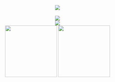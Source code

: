 <h1 align="center">
  <a href="https://sakuratears.cn/">
    <img src="https://readme-typing-svg.herokuapp.com/?lines=printf(%22Hello%2C%20World!%22);&center=true&size=27">
  </a>
</h1>

<div align="center"><img src="https://cdn.jsdelivr.net/gh/sun0225SUN/photos/images/202110311924844.png" /></div>

<div align="center"><img src="https://cdn.jsdelivr.net/gh/sun0225SUN/sun0225SUN/assets/github-contribution-grid-snake.svg" /></div>



<div align="center">
  <img height="170px" src="https://github-readme-stats.vercel.app/api?username=Narakue&show_icons=true&theme=tokyonight" />
  <img height="170px" src="https://github-readme-stats.vercel.app/api/top-langs/?username=Narakue&layout=compact" />
</div>

